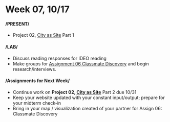 # Week 07, 10/17

#### /PRESENT/

* Project 02, [City as Site](city_as_site.md) Part 1

#### /LAB/

* Discuss reading responses for IDEO reading
* Make groups for [Assignment 06 Classmate Discovery](classmate_discovery.md) and begin research/interviews.  

#### /Assignments for Next Week/

* Continue work on **Project 02, [City as Site](city_as_site.md)** Part 2 due 10/31 
* Keep your website updated with your constant input/output; prepare for your midterm check-in  
* Bring in your map / visualization created of your partner for Assign 06: Classmate Discovery 
